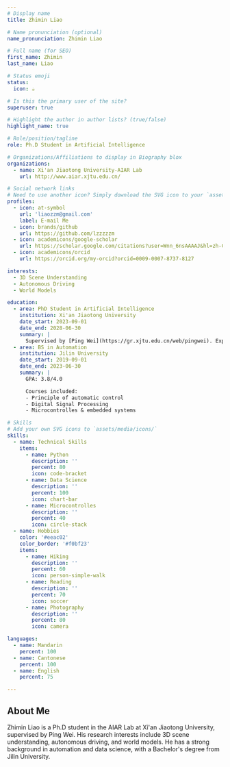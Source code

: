 ```yaml
---
# Display name
title: Zhimin Liao

# Name pronunciation (optional)
name_pronunciation: Zhimin Liao

# Full name (for SEO)
first_name: Zhimin
last_name: Liao

# Status emoji
status:
  icon: ☕️

# Is this the primary user of the site?
superuser: true

# Highlight the author in author lists? (true/false)
highlight_name: true

# Role/position/tagline
role: Ph.D Student in Artificial Intelligence

# Organizations/Affiliations to display in Biography blox
organizations:
  - name: Xi'an Jiaotong University-AIAR Lab
    url: http://www.aiar.xjtu.edu.cn/

# Social network links
# Need to use another icon? Simply download the SVG icon to your `assets/media/icons/` folder.
profiles:
  - icon: at-symbol
    url: 'liaozzm@gmail.com'
    label: E-mail Me
  - icon: brands/github
    url: https://github.com/lzzzzzm
  - icon: academicons/google-scholar
    url: https://scholar.google.com/citations?user=Wnn_6nsAAAAJ&hl=zh-CN
  - icon: academicons/orcid
    url: https://orcid.org/my-orcid?orcid=0009-0007-8737-8127

interests:
  - 3D Scene Understanding
  - Autonomous Driving
  - World Models 

education:
  - area: PhD Student in Artificial Intelligence
    institution: Xi'an Jiaotong University
    date_start: 2023-09-01
    date_end: 2028-06-30
    summary: |
      Supervised by [Ping Wei](https://gr.xjtu.edu.cn/web/pingwei). Exploring world model in embodied area.
  - area: BS in Automation
    institution: Jilin University
    date_start: 2019-09-01
    date_end: 2023-06-30
    summary: |
      GPA: 3.8/4.0

      Courses included:
      - Principle of automatic control
      - Digital Signal Processing
      - Microcontrolles & embedded systems

# Skills
# Add your own SVG icons to `assets/media/icons/`
skills:
  - name: Technical Skills
    items:
      - name: Python
        description: ''
        percent: 80
        icon: code-bracket
      - name: Data Science
        description: ''
        percent: 100
        icon: chart-bar
      - name: Microcontrolles
        description: ''
        percent: 40
        icon: circle-stack
  - name: Hobbies
    color: '#eeac02'
    color_border: '#f0bf23'
    items:
      - name: Hiking
        description: ''
        percent: 60
        icon: person-simple-walk
      - name: Reading
        description: ''
        percent: 70
        icon: soccer
      - name: Photography
        description: ''
        percent: 80
        icon: camera

languages:
  - name: Mandarin
    percent: 100
  - name: Cantonese
    percent: 100
  - name: English
    percent: 75

---
```


## About Me

Zhimin Liao is a Ph.D student in the AIAR Lab at Xi'an Jiaotong University, supervised by Ping Wei. His research interests include 3D scene understanding, autonomous driving, and world models. He has a strong background in automation and data science, with a Bachelor's degree from Jilin University.